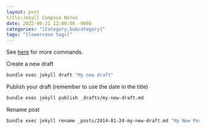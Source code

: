 ```yaml
---
layout: post
title:Jekyll Compose Notes
date: 2022-06-21 12:00:00 -0600
categories: "[Category,Subcategory]"
tags: "[lowercase tags]"
---
```


See [here](https://github.com/jekyll/jekyll-compose) for more commands.

Create a new draft
```bash
bundle exec jekyll draft "My new draft"
```

Publish your draft (remember to use the date in the title)
```bash
bundle exec jekyll publish _drafts/my-new-draft.md
```

Rename post
```bash
bundle exec jekyll rename _posts/2014-01-24-my-new-draft.md "My New Post"
```